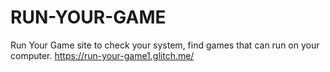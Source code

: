 # RUN-YOUR-GAME
Run Your Game site to check your system, find games that can run on your computer.
https://run-your-game1.glitch.me/
